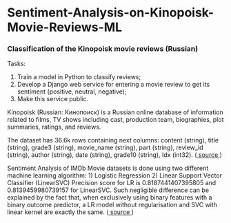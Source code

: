 # Sentiment-Analysis-on-Kinopoisk-Movie-Reviews-ML

<b> <h3> Classification of the Kinopoisk movie reviews (Russian) </h3> </b>

  Tasks:
1. Train a model in Python to classify reviews;
2. Develop a Django web service for entering a movie review to get its sentiment (positive, neutral, negative);
3. Make this service public.
  
  
  Kinopoisk (Russian: Кинопоиск) is a Russian online database of information related to films, TV shows including cast, production team, biographies, plot summaries, ratings, and reviews.

  The dataset has 36.6k rows containing next columns: content (string),	title (string),	grade3 (string),	movie_name (string),	part (string),	review_id (string),	author (string),	date (string),	grade10 (string),	Idx (int32). (<a href="https://huggingface.co/datasets/blinoff/kinopoisk"> source </a>)

  Sentiment Analysis of IMDb Movie datasets is done using two different machine learning algorithm:
    1) Logistic Regression
    2) Linear Support Vector Classifier (LinearSVC)
  Precision score for LR is 0.8187441407395805 and 0.8139459980739157 for LinearSVC. Such negligible difference can be explained by the fact that, when exclusively using binary features with a binary outcome predictor, a LR model without regularisation and SVC with linear kernel are exactly the same.  (<a href="https://towardsdatascience.com/support-vector-classifiers-and-logistic-regression-similarity-97ff06aa6ec3]"> source </a>)


